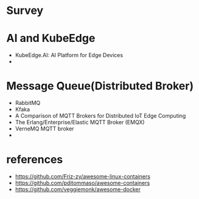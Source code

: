 # Survey


# AI and KubeEdge
- KubeEdge.AI: AI Platform for Edge Devices
- 


# Message Queue(Distributed Broker)
- RabbitMQ
- Kfaka
- A Comparison of MQTT Brokers for Distributed IoT Edge Computing
- The Erlang/Enterprise/Elastic MQTT Broker (EMQX) 
- VerneMQ MQTT broker
- 

# references
- https://github.com/Friz-zy/awesome-linux-containers
- https://github.com/pditommaso/awesome-containers
- https://github.com/veggiemonk/awesome-docker

